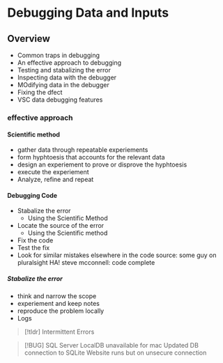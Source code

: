 # Debugging Data and Inputs

## Overview

- Common traps in debugging
- An effective approach to debugging
- Testing and stabalizing the error
- Inspecting data with the debugger
- MOdifying data in the debugger
- Fixing the dfect
- VSC data debugging features

### effective approach

#### Scientific method

- gather data through repeatable experiements
- form hyphtoesis that accounts for the relevant data
- design an experiement to prove or disprove the hyphtoesis
- execute the experiement
- Analyze, refine and repeat

#### Debugging Code

- Stabalize the error
  - Using the Scientific Method
- Locate the source of the error
  - Using the Scientific method
- Fix the code
- Test the fix
- Look for similar mistakes elsewhere in the code
  source: some guy on pluralsight HA!
  steve mcconnell: code complete

##### Stabalize the error

- think and narrow the scope
- experiement and keep notes
- reproduce the problem locally
- Logs

> [!tldr]
> Intermittent Errors

> [!BUG]
> SQL Server LocalDB unavailable for mac
> Updated DB connection to SQLite
> Website runs but on unsecure connection
